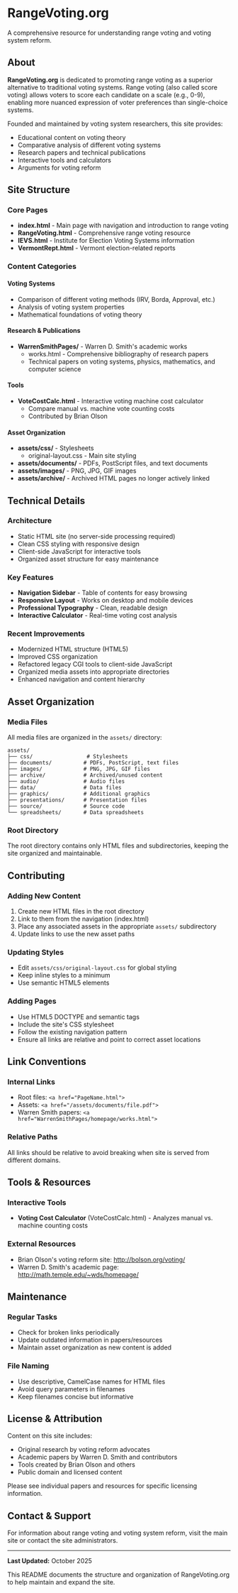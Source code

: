 # RangeVoting.org

A comprehensive resource for understanding range voting and voting system reform.

## About

**RangeVoting.org** is dedicated to promoting range voting as a superior alternative to traditional voting systems. Range voting (also called score voting) allows voters to score each candidate on a scale (e.g., 0-9), enabling more nuanced expression of voter preferences than single-choice systems.

Founded and maintained by voting system researchers, this site provides:
- Educational content on voting theory
- Comparative analysis of different voting systems
- Research papers and technical publications
- Interactive tools and calculators
- Arguments for voting reform

## Site Structure

### Core Pages
- **index.html** - Main page with navigation and introduction to range voting
- **RangeVoting.html** - Comprehensive range voting resource
- **IEVS.html** - Institute for Election Voting Systems information
- **VermontRept.html** - Vermont election-related reports

### Content Categories

#### Voting Systems
- Comparison of different voting methods (IRV, Borda, Approval, etc.)
- Analysis of voting system properties
- Mathematical foundations of voting theory

#### Research & Publications
- **WarrenSmithPages/** - Warren D. Smith's academic works
  - works.html - Comprehensive bibliography of research papers
  - Technical papers on voting systems, physics, mathematics, and computer science

#### Tools
- **VoteCostCalc.html** - Interactive voting machine cost calculator
  - Compare manual vs. machine vote counting costs
  - Contributed by Brian Olson

#### Asset Organization
- **assets/css/** - Stylesheets
  - original-layout.css - Main site styling
- **assets/documents/** - PDFs, PostScript files, and text documents
- **assets/images/** - PNG, JPG, GIF images
- **assets/archive/** - Archived HTML pages no longer actively linked

## Technical Details

### Architecture
- Static HTML site (no server-side processing required)
- Clean CSS styling with responsive design
- Client-side JavaScript for interactive tools
- Organized asset structure for easy maintenance

### Key Features
- **Navigation Sidebar** - Table of contents for easy browsing
- **Responsive Layout** - Works on desktop and mobile devices
- **Professional Typography** - Clean, readable design
- **Interactive Calculator** - Real-time voting cost analysis

### Recent Improvements
- Modernized HTML structure (HTML5)
- Improved CSS organization
- Refactored legacy CGI tools to client-side JavaScript
- Organized media assets into appropriate directories
- Enhanced navigation and content hierarchy

## Asset Organization

### Media Files
All media files are organized in the `assets/` directory:

```
assets/
├── css/                 # Stylesheets
├── documents/          # PDFs, PostScript, text files
├── images/             # PNG, JPG, GIF files
├── archive/            # Archived/unused content
├── audio/              # Audio files
├── data/               # Data files
├── graphics/           # Additional graphics
├── presentations/      # Presentation files
├── source/             # Source code
└── spreadsheets/       # Data spreadsheets
```

### Root Directory
The root directory contains only HTML files and subdirectories, keeping the site organized and maintainable.

## Contributing

### Adding New Content
1. Create new HTML files in the root directory
2. Link to them from the navigation (index.html)
3. Place any associated assets in the appropriate `assets/` subdirectory
4. Update links to use the new asset paths

### Updating Styles
- Edit `assets/css/original-layout.css` for global styling
- Keep inline styles to a minimum
- Use semantic HTML5 elements

### Adding Pages
- Use HTML5 DOCTYPE and semantic tags
- Include the site's CSS stylesheet
- Follow the existing navigation pattern
- Ensure all links are relative and point to correct asset locations

## Link Conventions

### Internal Links
- Root files: `<a href="PageName.html">`
- Assets: `<a href="/assets/documents/file.pdf">`
- Warren Smith papers: `<a href="WarrenSmithPages/homepage/works.html">`

### Relative Paths
All links should be relative to avoid breaking when site is served from different domains.

## Tools & Resources

### Interactive Tools
- **Voting Cost Calculator** (VoteCostCalc.html) - Analyzes manual vs. machine counting costs

### External Resources
- Brian Olson's voting reform site: http://bolson.org/voting/
- Warren D. Smith's academic page: http://math.temple.edu/~wds/homepage/

## Maintenance

### Regular Tasks
- Check for broken links periodically
- Update outdated information in papers/resources
- Maintain asset organization as new content is added

### File Naming
- Use descriptive, CamelCase names for HTML files
- Avoid query parameters in filenames
- Keep filenames concise but informative

## License & Attribution

Content on this site includes:
- Original research by voting reform advocates
- Academic papers by Warren D. Smith and contributors
- Tools created by Brian Olson and others
- Public domain and licensed content

Please see individual papers and resources for specific licensing information.

## Contact & Support

For information about range voting and voting system reform, visit the main site or contact the site administrators.

---

**Last Updated:** October 2025

This README documents the structure and organization of RangeVoting.org to help maintain and expand the site.
